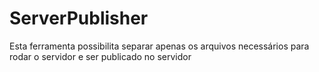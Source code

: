 # ServerPublisher
Esta ferramenta possibilita separar apenas os arquivos necessários para rodar o servidor e ser publicado no servidor
